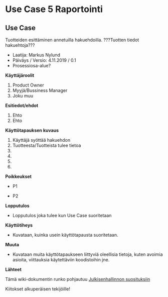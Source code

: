 # Use Case 5 Raportointi

## Use Case 

Tuotteiden esittäminen annetuilla hakuehdoilla.
???Tuotten tiedot hakuehtoja???

* Laatija: Markus Nylund
* Päiväys / Versio: 4.11.2019 / 0.1
* Prosessiosa-alue?
	
**Käyttäjäroolit**	

1. Product Owner
2. Myyjä/Bussiness Manager
3. Joku muu

**Esitiedot/ehdot**	

1. Ehto 
2. Ehto

**Käyttötapauksen kuvaus**

1. Käyttäjä syöttää hakuehdon
2. Tuotteesta/Tuotteista tulee tietoa
3. 
4. 
5. 
6. 

**Poikkeukset**
 
* P1	

* P2	
	
**Lopputulos**	

* Lopputulos joka tulee kun Use Case suoritetaan

**Käyttötiheys** 

* Kuvataan, kuinka usein käyttötapausta suoritetaan.

**Muuta**	

* Kuvataan muita käyttötapaukseen liittyviä oleellisia tietoja, kuten avoimia asioita, viittauksia käytettäviin koodistoihin jne.



**Lähteet**

Tämä wiki-dokumentin runko pohjautuu [Julkisenhallinnon suosituksiin](http://www.jhs-suositukset.fi/web/guest/jhs/recommendations/173)

Kiitokset alkuperäisen tekijöille!

